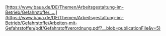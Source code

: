 [https://www.baua.de/DE/Themen/Arbeitsgestaltung-im-Betrieb/Gefahrstoffe/.....](https://www.baua.de/DE/Themen/Arbeitsgestaltung-im-Betrieb/Gefahrstoffe/Arbeiten-mit-Gefahrstoffen/pdf/Gefahrstoffverordnung.pdf?__blob=publicationFile&v=5)
